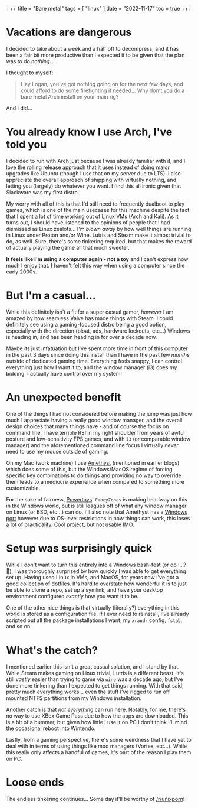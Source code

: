 +++
title = "Bare metal"
tags = [
    "linux"
]
date = "2022-11-17"
toc = true
+++

# Vacations are dangerous

I decided to take about a week and a half off to decompress, and it has been a fair bit more productive than I expected it to be given that the plan was to do _nothing_...

I thought to myself:

> Hey Logan, you've got nothing going on for the next few days, and could afford to do some firefighting if needed... Why don't you do a bare metal Arch install on your main rig?

And I did...

# You already know I use Arch, I've told you 

I decided to run with Arch just because I was already familiar with it, and I love the rolling release approach that it uses instead of doing major upgrades like Ubuntu (though I use that on my server due to LTS). I also appreciate the overall approach of shipping with virtually nothing, and letting you (largely) do whatever you want. I find this all ironic given that Slackware was my first distro.

My worry with all of this is that I'd still need to frequently dualboot to play games, which is one of the main usecases for this machine despite the fact that I spent a lot of time working out of Linux VMs (Arch and Kali). As it turns out, I should have listened to the opinions of people that I had dismissed as Linux zealots... I'm _blown away_ by how well things are running in Linux under Proton and/or Wine. Lutris and Steam make it almost trivial to do, as well. Sure, there's some tinkering required, but that makes the reward of actually playing the game all that much sweeter.

**It feels like I'm using a computer again - not a toy** and I can't express how much I enjoy that. I haven't felt this way when using a computer since the early 2000s.

# But I'm a casual...

While this definitely isn't a fit for a super casual gamer, _however_ I am amazed by how seamless Valve has made things with Steam. I could definitely see using a gaming-focused distro being a good option, especially with the direction (bloat, ads, hardware lockouts, etc...) Windows is heading in, and has been heading in for over a decade now.

Maybe its just infatuation but I've spent more time in front of this computer in the past 3 days since doing this install than I have in the past few *months* outside of dedicated gaming time. Everything feels snappy, I can control everything just how I want it to, and the window manager (i3) does _my_ bidding. I actually have control over my system!

# An unexpected benefit

One of the things I had not considered before making the jump was just how much I appreciate having a really good window manager, and the overall design choices that many things have - and of course the focus on command line. I have terrible RSI in my right shoulder from years of awful posture and low-sensitivity FPS games, and with `i3` (or comparable window manager) and the aforementioned command line focus I virtually _never_ need to use my mouse outside of gaming.

On my Mac (work machine) I use [Amethyst](https://ianyh.com/amethyst/) (mentioned in earlier blogs) which does some of this, but the Windows/MacOS regime of forcing specific key combinations to do things and providing no way to override them leads to a mediocre experience when compared to something more customizable.

For the sake of fairness, [Powertoys](https://learn.microsoft.com/en-us/windows/powertoys/)' `FancyZones` is making headway on this in the Windows world, but is still leagues off of what any window manager on Linux (or BSD, etc...) can do. I'll also note that Amethyst has a [Windows port](https://amethystwindows.com/) however due to OS-level restrictions in how things can work, this loses a lot of practicality. Cool project, but not usable IMO.

# Setup was surprisingly quick

While I don't want to turn this entirely into a Windows bash-fest (or do I...? :thinking:), I was thoroughly surprised by how quickly I was able to get everything set up. Having used Linux in VMs, and MacOS, for years now I've got a good collection of dotfiles. It's hard to overstate how wonderful it is to just be able to clone a repo, set up a symlink, and have your desktop environment configured _exactly_ how you want it to be.

One of the other nice things is that virtually (literally?) everything in this world is stored as a configuration file. If I ever need to reinstall, I've already scripted out all the package installations I want, my `xrandr` config, `fstab`, and so on.

# What's the catch?

I mentioned earlier this isn't a great casual solution, and I stand by that. While Steam makes gaming on Linux trivial, Lutris is a different beast. It's still _vastly_ easier than trying to game via `wine` was a decade ago, but I've done more tinkering than I expected to get things running. With that said, pretty much everything works... even the stuff I've rigged to run off mounted NTFS partitions from my Windows installation.

Another catch is that _not everything_ can run here. Notably, for me, there's no way to use XBox Game Pass due to how the apps are downloaded. This is a bit of a bummer, but given how little I use it on PC I don't think I'll mind the occasional reboot into Wintendo.

Lastly, from a gaming perspective, there's some weirdness that I have yet to deal with in terms of using things like mod managers (Vortex, etc...). While this really only affects a handful of games, it's part of the reason I play them on PC.

# Loose ends

The endless tinkering continues... Some day it'll be worthy of [/r/unixporn](https://reddit.com/r/unixporn)!
